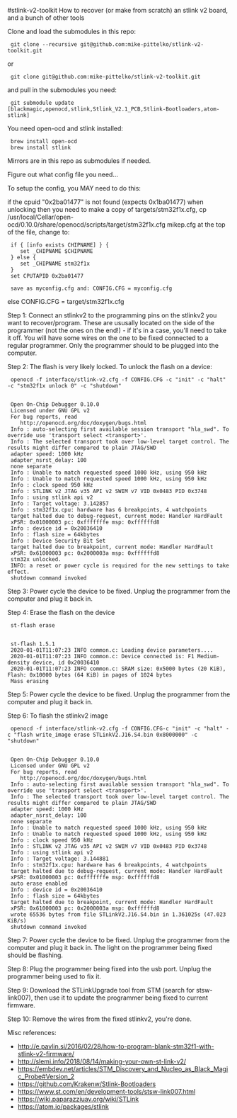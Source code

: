 #stlink-v2-toolkit
How to recover (or make from scratch) an stlink v2 board, and a bunch of other tools

Clone and load the submodules in this repo:

     git clone --recursive git@github.com:mike-pittelko/stlink-v2-toolkit.git

or

     git clone git@github.com:mike-pittelko/stlink-v2-toolkit.git

and pull in the submodules you need:

     git submodule update [blackmagic,openocd,stlink,Stlink_V2.1_PCB,Stlink-Bootloaders,atom-stlink]


You need open-ocd and stlink installed:

     brew install open-ocd
     brew install stlink

Mirrors are in this repo as submodules if needed.

Figure out what config file you need...

To setup the config, you MAY need to do this:

if the cpuid "0x2ba01477" is not found (expects 0x1ba01477) when unlocking then you need to
     make a copy of targets/stm32f1x.cfg,
          cp /usr/local/Cellar/open-ocd/0.10.0/share/openocd/scripts/target/stm32f1x.cfg mikep.cfg
     at the top of the file, change to:

     if { [info exists CHIPNAME] } {
        set _CHIPNAME $CHIPNAME
     } else {
        set _CHIPNAME stm32f1x
     }
     set CPUTAPID 0x2ba01477

     save as myconfig.cfg and: CONFIG.CFG = myconfig.cfg
else
	CONFIG.CFG = target/stm32f1x.cfg


Step 1:
Connect an stlinkv2 to the programming pins on the stlinkv2 you want to recover/program. These are ususally located on the side of the programmer (not the ones on the end!) - if it's in a case, you'll need to take it off. You will have some wires on the one to be fixed connected to a regular programmer. Only the programmer should to be plugged into the computer.

Step 2:
The flash is very likely locked. To unlock the flash on a device:

     openocd -f interface/stlink-v2.cfg -f CONFIG.CFG -c "init" -c "halt" -c "stm32f1x unlock 0" -c "shutdown"
 

     Open On-Chip Debugger 0.10.0
     Licensed under GNU GPL v2
     For bug reports, read
     	http://openocd.org/doc/doxygen/bugs.html
     Info : auto-selecting first available session transport "hla_swd". To override use 'transport select <transport>'.
     Info : The selected transport took over low-level target control. The results might differ compared to plain JTAG/SWD
     adapter speed: 1000 kHz
     adapter_nsrst_delay: 100
     none separate
     Info : Unable to match requested speed 1000 kHz, using 950 kHz
     Info : Unable to match requested speed 1000 kHz, using 950 kHz
     Info : clock speed 950 kHz
     Info : STLINK v2 JTAG v35 API v2 SWIM v7 VID 0x0483 PID 0x3748
     Info : using stlink api v2
     Info : Target voltage: 3.142857
     Info : stm32f1x.cpu: hardware has 6 breakpoints, 4 watchpoints
     target halted due to debug-request, current mode: Handler HardFault
     xPSR: 0x01000003 pc: 0xfffffffe msp: 0xffffffd8
     Info : device id = 0x20036410
     Info : flash size = 64kbytes
     Info : Device Security Bit Set
     target halted due to breakpoint, current mode: Handler HardFault
     xPSR: 0x61000003 pc: 0x2000003a msp: 0xffffffd8
     stm32x unlocked.
     INFO: a reset or power cycle is required for the new settings to take effect.
     shutdown command invoked

Step 3:
Power cycle the device to be fixed.  Unplug the programmer from the computer and plug it back in.

Step 4:
Erase the flash on the device
    
     st-flash erase
 

     st-flash 1.5.1
     2020-01-01T11:07:23 INFO common.c: Loading device parameters....
     2020-01-01T11:07:23 INFO common.c: Device connected is: F1 Medium-density device, id 0x20036410
     2020-01-01T11:07:23 INFO common.c: SRAM size: 0x5000 bytes (20 KiB), Flash: 0x10000 bytes (64 KiB) in pages of 1024 bytes
     Mass erasing

Step 5:
Power cycle the device to be fixed.  Unplug the programmer from the computer and plug it back in.

Step 6:
To flash the stlinkv2 image

     openocd -f interface/stlink-v2.cfg -f CONFIG.CFG-c "init" -c "halt" -c "flash write_image erase STLinkV2.J16.S4.bin 0x8000000" -c "shutdown"
 

     Open On-Chip Debugger 0.10.0
     Licensed under GNU GPL v2
     For bug reports, read
     	http://openocd.org/doc/doxygen/bugs.html
     Info : auto-selecting first available session transport "hla_swd". To override use 'transport select <transport>'.
     Info : The selected transport took over low-level target control. The results might differ compared to plain JTAG/SWD
     adapter speed: 1000 kHz
     adapter_nsrst_delay: 100
     none separate
     Info : Unable to match requested speed 1000 kHz, using 950 kHz
     Info : Unable to match requested speed 1000 kHz, using 950 kHz
     Info : clock speed 950 kHz
     Info : STLINK v2 JTAG v35 API v2 SWIM v7 VID 0x0483 PID 0x3748
     Info : using stlink api v2
     Info : Target voltage: 3.144881
     Info : stm32f1x.cpu: hardware has 6 breakpoints, 4 watchpoints
     target halted due to debug-request, current mode: Handler HardFault
     xPSR: 0x01000003 pc: 0xfffffffe msp: 0xffffffd8
     auto erase enabled
     Info : device id = 0x20036410
     Info : flash size = 64kbytes
     target halted due to breakpoint, current mode: Handler HardFault
     xPSR: 0x61000003 pc: 0x2000003a msp: 0xffffffd8
     wrote 65536 bytes from file STLinkV2.J16.S4.bin in 1.361025s (47.023 KiB/s)
     shutdown command invoked

Step 7:
Power cycle the device to be fixed.  Unplug the programmer from the computer and plug it back in.
The light on the programmer being fixed should be flashing.

Step 8:
Plug the programmer being fixed into the usb port. Unplug the programmer being used to fix it.

Step 9:
Download the STLinkUpgrade tool from STM (search for stsw-link007), then use it to update the programmer being fixed to current firmware.

Step 10:
Remove the wires from the fixed stlinkv2, you're done.


Misc references:

* http://e.pavlin.si/2016/02/28/how-to-program-blank-stm32f1-with-stlink-v2-firmware/
* http://slemi.info/2018/08/14/making-your-own-st-link-v2/
* https://embdev.net/articles/STM_Discovery_and_Nucleo_as_Black_Magic_Probe#Version_2
* https://github.com/Krakenw/Stlink-Bootloaders
* https://www.st.com/en/development-tools/stsw-link007.html
* https://wiki.paparazziuav.org/wiki/STLink
* https://atom.io/packages/stlink
